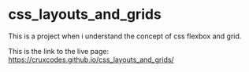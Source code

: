 # css_layouts_and_grids
This is a project when i understand the concept of css flexbox and grid.


This is the link to the live page:
https://cruxcodes.github.io/css_layouts_and_grids/

